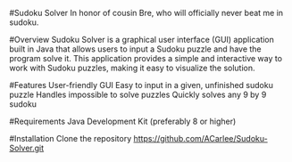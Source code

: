 #Sudoku Solver
In honor of cousin Bre, who will officially never beat me in sudoku. 

#Overview 
Sudoku Solver is a graphical user interface (GUI) application built in Java that allows users to input a Sudoku puzzle and have the program solve it. This application provides a simple and interactive way to work with Sudoku puzzles, making it easy to visualize the solution.

#Features
User-friendly GUI
Easy to input in a given, unfinished sudoku puzzle
Handles impossible to solve puzzles
Quickly solves any 9 by 9 sudoku

#Requirements
Java Development Kit (preferably 8 or higher)

#Installation
Clone the repository
https://github.com/ACarlee/Sudoku-Solver.git


